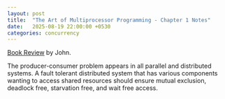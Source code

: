 ```yaml
---
layout: post
title:  "The Art of Multiprocessor Programming - Chapter 1 Notes"
date:   2025-08-19 22:00:00 +0530
categories: concurrency
---
```


[Book Review][br] by John.

The producer-consumer problem appears in all parallel and distributed systems.
A fault tolerant distributed system that has various components wanting to
access shared resources should ensure mutual exclusion, deadlock free, 
starvation free, and wait free access.


[br]: https://h4x0r.org/
